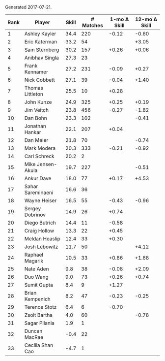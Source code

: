 Generated 2017-07-21.

| Rank | Player            | Skill | # Matches | 1-mo Δ Skill | 12-mo Δ Skill |
|------|-------------------|-------|-----------|--------------|---------------|
|    1 | Ashley Kayler     |  34.4 |       220 |        -0.12 |         -0.60 |
|    2 | Eric Katerman     |  33.2 |        54 |              |         +3.05 |
|    3 | Sam Sternberg     |  30.2 |       157 |        +0.26 |         +0.06 |
|    4 | Anibhav Singla    |  27.3 |        23 |              |               |
|    5 | Frank Kennamer    |  27.2 |       231 |        -0.09 |         +0.27 |
|    6 | Nick Cobbett      |  27.1 |        39 |        -0.04 |         +1.40 |
|    7 | Thomas Littleton  |  25.5 |        10 |        +0.28 |               |
|    8 | John Kunze        |  24.9 |       325 |        +0.25 |         +0.19 |
|    9 | Jim Veitch        |  23.8 |       456 |        -0.27 |         -1.82 |
|   10 | Dan Bohn          |  23.3 |       102 |              |         -0.41 |
|   11 | Jonathan Hankar   |  22.1 |       207 |        +0.04 |               |
|   12 | Dan Meier         |  21.8 |        70 |              |         -0.74 |
|   13 | Mark Modera       |  20.3 |       333 |        -0.21 |         -0.92 |
|   14 | Carl Schreck      |  20.2 |         2 |              |               |
|   15 | Mike Jensen-Akula |  19.7 |       227 |              |         -0.51 |
|   16 | Ankur Dave        |  18.0 |        77 |        +0.17 |         +4.53 |
|   17 | Sahar Sareminaeni |  16.6 |        36 |              |               |
|   18 | Wayne Heiser      |  16.5 |        55 |        -0.43 |         -0.96 |
|   19 | Sergey Dobrinov   |  14.9 |        26 |        +0.74 |               |
|   20 | Diego Butrich     |  14.4 |        11 |        -0.58 |               |
|   21 | Craig Hollow      |  13.3 |        22 |        +0.45 |               |
|   22 | Meldan Heaslip    |  12.4 |        33 |        +0.30 |               |
|   23 | Josh Lebowitz     |  11.7 |        50 |              |         +4.12 |
|   24 | Raphael Magarik   |  10.5 |        33 |        +0.86 |         +1.68 |
|   25 | Nate Aden         |   9.8 |        38 |        -0.08 |         +2.09 |
|   26 | Duo Wang          |   9.0 |        73 |        +0.26 |         +0.74 |
|   27 | Sumit Gupta       |   8.4 |         9 |        +1.27 |               |
|   28 | Brian Kempenich   |   8.2 |        47 |        -0.23 |         -0.25 |
|   29 | Terence Stotz     |   6.4 |         6 |        -0.70 |               |
|   30 | Zsolt Bartha      |   4.0 |        60 |              |         -0.78 |
|   31 | Sagar Pilania     |   1.9 |         1 |              |               |
|   32 | Duncan MacRae     |  -0.4 |        22 |              |               |
|   33 | Cecilia Shan Cao  |  -4.7 |         1 |              |               |